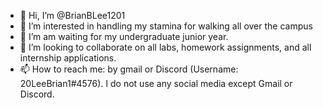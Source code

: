 - 👋 Hi, I’m @BrianBLee1201
- 👀 I’m interested in handling my stamina for walking all over the campus
- 🌱 I’m am waiting for my undergraduate junior year.
- 💞️ I’m looking to collaborate on all labs, homework assignments, and all internship applications.
- 📫 How to reach me: by gmail or Discord (Username: 20LeeBrian1#4576). I do not use any social media except Gmail or Discord.

<!---
BrianBLee1201/BrianBLee1201 is a ✨ special ✨ repository because its `README.md` (this file) appears on your GitHub profile.
You can click the Preview link to take a look at your changes.
--->

